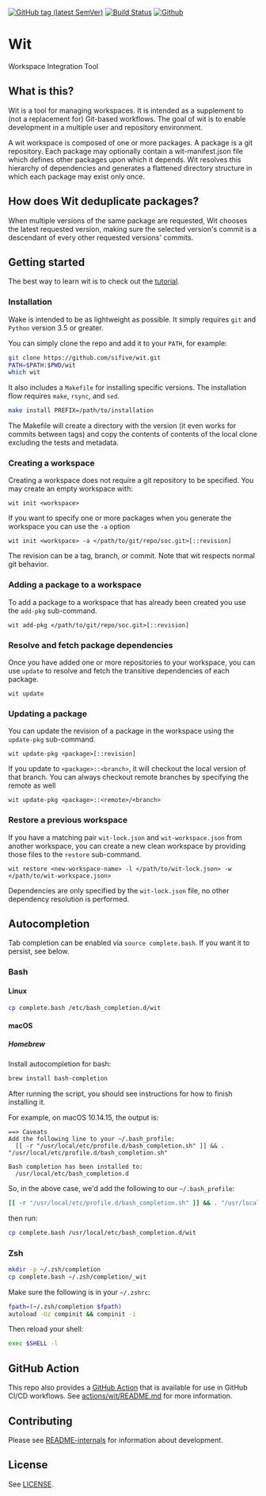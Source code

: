 [![GitHub tag (latest SemVer)](https://img.shields.io/github/tag/sifive/wit.svg?label=release)](https://github.com/sifive/wit/releases/latest)
[![Build Status](https://travis-ci.com/sifive/wit.svg?branch=master)](https://travis-ci.com/sifive/wit)
[![Github](https://img.shields.io/github/license/sifive/wit.svg?color=blue&style=flat-square)](LICENSE)

# Wit
Workspace Integration Tool

## What is this?
Wit is a tool for managing workspaces. It is intended as a supplement to (not a replacement for) Git-based workflows.
The goal of wit is to enable development in a multiple user and repository environment.

A wit workspace is composed of one or more packages. A package is a git repository.
Each package may optionally contain a wit-manifest.json file which defines other packages upon which it depends.
Wit resolves this hierarchy of dependencies and generates a flattened directory structure in which each package
may exist only once.

## How does Wit deduplicate packages?
When multiple versions of the same package are requested, Wit chooses the latest requested version, making sure the selected version's commit is a descendant of every other requested versions' commits.

## Getting started

The best way to learn wit is to check out the [tutorial](share/doc/wit/tutorial.md).

### Installation

Wake is intended to be as lightweight as possible. It simply requires `git` and `Python` version 3.5 or greater.

You can simply clone the repo and add it to your `PATH`, for example:
```bash
git clone https://github.com/sifive/wit.git
PATH=$PATH:$PWD/wit
which wit
```

It also includes a `Makefile` for installing specific versions. The installation flow requires `make`, `rsync`, and `sed`.

```bash
make install PREFIX=/path/to/installation
```

The Makefile will create a directory with the version (it even works for commits between tags)
and copy the contents of contents of the local clone excluding the tests and metadata.


### Creating a workspace
Creating a workspace does not require a git repository to be specified. You may create an empty workspace with:

    wit init <workspace>

If you want to specify one or more packages when you generate the workspace you can use the `-a` option

    wit init <workspace> -a </path/to/git/repo/soc.git>[::revision]

The revision can be a tag, branch, or commit. Note that wit respects normal git behavior.

### Adding a package to a workspace

To add a package to a workspace that has already been created you use the `add-pkg` sub-command.

    wit add-pkg </path/to/git/repo/soc.git>[::revision]

### Resolve and fetch package dependencies

Once you have added one or more repositories to your workspace, you can use `update` to resolve and fetch
the transitive dependencies of each package.

    wit update

### Updating a package

You can update the revision of a package in the workspace using the `update-pkg` sub-command.

    wit update-pkg <package>[::revision]

If you update to `<package>::<branch>`, it will checkout the local version of that branch.
You can always checkout remote branches by specifying the remote as well

    wit update-pkg <package>::<remote>/<branch>

### Restore a previous workspace

If you have a matching pair `wit-lock.json` and `wit-workspace.json` from another workspace, you can create
a new clean workspace by providing those files to the `restore` sub-command.

    wit restore <new-workspace-name> -l </path/to/wit-lock.json> -w </path/to/wit-workspace.json>

Dependencies are only specified by the `wit-lock.json` file, no other dependency resolution is performed.

## Autocompletion

Tab completion can be enabled via `source complete.bash`. If you want it to persist, see below.

### Bash

#### Linux
```bash
cp complete.bash /etc/bash_completion.d/wit
```

#### macOS
##### Homebrew
Install autocompletion for bash:
```bash
brew install bash-completion
```

After running the script, you should see instructions for how to finish installing it.

For example, on macOS 10.14.15, the output is:
```
==> Caveats
Add the following line to your ~/.bash_profile:
  [[ -r "/usr/local/etc/profile.d/bash_completion.sh" ]] && . "/usr/local/etc/profile.d/bash_completion.sh"

Bash completion has been installed to:
  /usr/local/etc/bash_completion.d
```

So, in the above case, we'd add the following to our `~/.bash_profile`:
```bash
[[ -r "/usr/local/etc/profile.d/bash_completion.sh" ]] && . "/usr/local/etc/profile.d/bash_completion.sh"
```

then run:
```bash
cp complete.bash /usr/local/etc/bash_completion.d/wit
```

### Zsh

```bash
mkdir -p ~/.zsh/completion
cp complete.bash ~/.zsh/completion/_wit
```

Make sure the following is in your `~/.zshrc`:
```bash
fpath=(~/.zsh/completion $fpath)
autoload -Uz compinit && compinit -i
```

Then reload your shell:
```bash
exec $SHELL -l
```

## GitHub Action
This repo also provides a [GitHub Action](https://github.com/features/actions)
that is available for use in GitHub CI/CD workflows. See
[actions/wit/README.md](actions/wit/README.md) for more information.

## Contributing

Please see [README-internals](README-internals.md) for information about development.

## License

See [LICENSE](./LICENSE).
